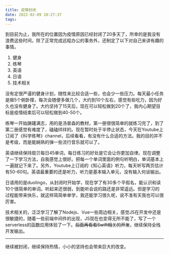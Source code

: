 ```yaml
---
title: 疫情封闭
date: 2022-02-09 18:27:37
tags:
---
```


到目前为止，我所在的位置因为疫情原因已经封闭了20多天了，所幸的是我没有浪费这些时间，除了正常完成远程办公的事务外，还制定了以下对自己来讲有趣的事情。

1. 健身
2. 练琴
3. 英语
4. 日语
5. 技术相关

没有定很严谨的健身计划，随性来比较合适一些，也会少一些压力。每天最小任务是做5个俯卧撑，每次会随便多做几个，大约到10个左右，感觉有些吃力，因为好久也没有健身了。大约坚持了15天后，现在可以轻松做到20个了，我内心期望目标是疫情结束后可以轻松做到40-50个。

练琴一开始踌躇满志，用的是汤普森的教材，第一册很很简单的就练习完了，到了第二册感觉有难度了，磕磕绊绊的。现在暂时处于半停止状态，今天在Youtube上订阅了《科学练琴》channel，后续看看，有没有什么合适的方法。我的目的并不是考级，而是能娴熟的弹一些流行音乐就可以了。

英语继续保持扇贝每日45单词，每日练习的好处是它会让你更加自律。现在调整了一下学习方法，自我感觉上很好。把每一个单词里面的例句听明白，单词基本上一遍就记下来了。另外，Youtube上订阅的《知心英语》听力，每天听写两页估计有50-60句。英语最重要的还是听力，听力是基本输入单元，没有输入何谈输出。

日语用的是duolingo，从封闭时开始学，现在学了有30多个平假名，能认识和读10个很简单的单词。听起来还很弱，到能听会说的路还是非常遥远。但是学习的过程能带来快乐，就这样简简单单学，我还能学习很久呢，说不准有天我也可以很厉害。

技术相关的，泛泛学习了解了Nodejs、Vue一些周边相关，感觉JS在开发中还是很敏捷的，随着一些前端中间件的出现，JS现在也变得无所不能了，写了一个serverless的函数应用体验了一下。~~后面再看看Swift相关的开发~~，继续保持全栈开发输出。

---

继续被封闭，继续保持热情，小小的坚持也会带来巨大的改变。
